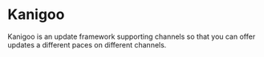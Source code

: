 # Kanigoo
Kanigoo is an update framework supporting channels so that you can offer updates a different paces on different channels.